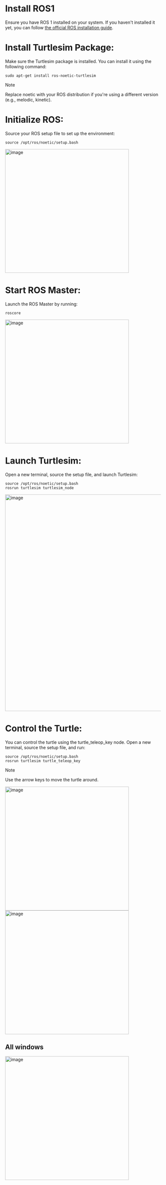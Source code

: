 # Install ROS1 
Ensure you have ROS 1 installed on your system. If you haven't installed it yet, you can follow [the official ROS installation guide](http://wiki.ros.org/ROS/Installation).

# Install Turtlesim Package:
Make sure the Turtlesim package is installed. You can install it using the following command:
```
sudo apt-get install ros-noetic-turtlesim
```
> [!NOTE]
> Replace noetic with your ROS distribution if you're using a different version (e.g., melodic, kinetic).

# Initialize ROS:
Source your ROS setup file to set up the environment:
```
source /opt/ros/noetic/setup.bash
```
<img src= "https://github.com/user-attachments/assets/bca0d927-9473-488e-9cbb-665d02d715c7" alt= "image" width= 400>

# Start ROS Master:
Launch the ROS Master by running:
```
roscore
```
<img src= "https://github.com/user-attachments/assets/8184bfe2-27a6-4642-959c-d923a5cfd4bc" alt= "image" width= 400>

# Launch Turtlesim:
Open a new terminal, source the setup file, and launch Turtlesim:
```
source /opt/ros/noetic/setup.bash
rosrun turtlesim turtlesim_node
```

<img src= "https://github.com/user-attachments/assets/a5430c60-1a1d-4c06-9ace-a0f6298347cc" alt= "image" width= 700>

# Control the Turtle:
You can control the turtle using the turtle_teleop_key node. Open a new terminal, source the setup file, and run:
```
source /opt/ros/noetic/setup.bash
rosrun turtlesim turtle_teleop_key
```
> [!NOTE]
> Use the arrow keys to move the turtle around.

<img src= "https://github.com/user-attachments/assets/a07e8a1d-ac1b-409a-a3b6-7581268f1613" alt= "image" width= 400>

<img src= "https://github.com/user-attachments/assets/88362e2e-b0a8-49ff-9b65-47f3608dc4d3" alt= "image" width= 400>

## All windows
<img src= "https://github.com/user-attachments/assets/468b1835-9cc4-4a4e-bbe7-c7c43338c76a" alt= "image" width= 400>





